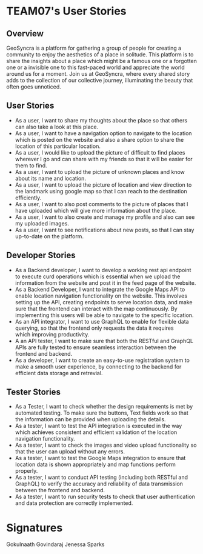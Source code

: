 # TEAM07's User Stories

## Overview
GeoSyncra is a platform for gathering a group of people for creating a community to enjoy the aesthetics of a place in solitude. This platform is to share the insights about a place which might be a famous one or a forgotten one or a invisible one to this fast-paced world and appreciate the world around us for a moment. Join us at GeoSyncra, where every shared story adds to the collection of our collective journey, illuminating the beauty that often goes unnoticed.

## User Stories
- As a user, I want to share my thoughts about the place so that others can also take a look at this place.
- As a user, I want to have a navigation option to navigate to the location which is posted on the website and also a share option to share the location of this particular location.
- As a user, I would like to upload the picture of difficult to find places wherever I go and can share with my friends so that it will be easier for them to find.
- As a user, I want to upload the picture of unknown places and know about its name and location.
- As a user, I want to upload the picture of location and view direction to the landmark using google map so that I can reach to the destination efficiently.
- As a user, I want to also post comments to the picture of places that I have uploaded which will give more information about the place.
- As a user, I want to also create and manage my profile and also can see my uploaded images.
- As a user, I want to see notifications about new posts, so that I can stay up-to-date on the platform.

## Developer Stories
- As a Backend developer, I want to develop a working rest api endpoint to execute curd operations which is essential when we upload the information from the website and post it in the feed page of the website.
- As a Backend Developer, I want to integrate the Google Maps API to enable location navigation functionality on the website. This involves setting up the API, creating endpoints to serve location data, and make sure that the frontend can interact with the map continuously. By implementing this users will be able to navigate to the specific location.
- As an API integrator,  I want to use GraphQL to enable for flexible data querying, so that the frontend only requests the data it requires which improving productivity.
- A an API tester, I want to make sure that both the RESTful and GraphQL APIs are fully tested to ensure seamless interaction between the frontend and backend.
- As a developer, I want to create an easy-to-use registration system to make a smooth user experience, by connecting to the backend for efficient data storage and retrevial.

## Tester Stories
- As a Tester, I want to check whether the design requirements is met by automated testing. To make sure the buttons, Text fields work so that the information can be provided when uploading the details.
- As a tester, I want to test the API integration is executed in the way which achieves consistent and efficient validation of the location navigation functionality.
- As a tester, I want to check the images and video upload functionality so that the user can upload without any errors.
- As a tester, I want to test the Google Maps integration to ensure that location data is shown appropriately and map functions perform properly.
- As a tester, I want to conduct API testing (including both RESTful and GraphQL) to verify the accuracy and reliability of data transmission between the frontend and backend.
- As a tester, I want to run security tests to check that user authentication and data protection are correctly implemented.


# Signatures
Gokulnaath Govindaraj
Jenessa Sparks


   
